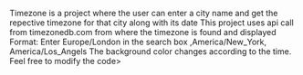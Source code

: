 Timezone is a project where the  user can enter a city name and get the repective timezone for that city along with its date
This project uses api call from timezonedb.com from where the timezone is found and displayed
Format: Enter Europe/London in the search box ,America/New_York, America/Los_Angels 
The background color changes according to the time.
Feel free to modify the code>
